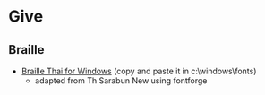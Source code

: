 # Give


## Braille

  * [Braille Thai for Windows](https://github.com/tatpongkatanyukul/Give/blob/main/braille/BrailleTHSarabunNew.ttf) (copy and paste it in c:\windows\fonts)
    * adapted from Th Sarabun New using fontforge 

